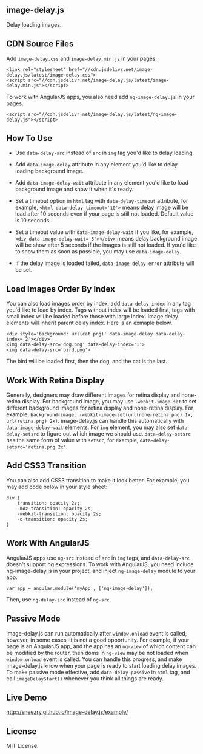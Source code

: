 ## image-delay.js

Delay loading images.

## CDN Source Files

Add `image-delay.css` and `image-delay.min.js` in your pages.

```
<link rel="stylesheet" href="//cdn.jsdelivr.net/image-delay.js/latest/image-delay.css">
<script src="//cdn.jsdelivr.net/image-delay.js/latest/image-delay.min.js"></script>
```

To work with AngularJS apps, you also need add `ng-image-delay.js` in your pages.

```
<script src="//cdn.jsdelivr.net/image-delay.js/latest/ng-image-delay.js"></script>
```

## How To Use

* Use `data-delay-src` instead of `src` in `img` tag you'd like to delay loading.

* Add `data-image-delay` attribute in any element you'd like to delay loading background image.

* Add `data-image-delay-wait` attribute in any element you'd like to load background image and show it when it's ready.

* Set a timeout option in `html` tag with `data-delay-timeout` attribute, for example, `<html data-delay-timeout='10'>` means delay image will be load after 10 seconds even if your page is still not loaded. Default value is 10 seconds.

* Set a timeout value with `data-image-delay-wait` if you like, for example, `<div data-image-delay-wait='5'></div>` means delay background image will be show after 5 seconds if the images is still not loaded. If you'd like to show them as soon as possible, you may use `data-image-delay`.

* If the delay image is loaded failed, `data-image-delay-error` attribute will be set.

## Load Images Order By Index

You can also load images order by index, add `data-delay-index` in any tag you'd like to load by index. Tags without index will be loaded first, tags with small index will be loaded before those with large index. Image delay elements will inherit parent delay index. Here is an exmaple below.

```
<div style='background: url(cat.png)' data-image-delay data-delay-index='2'></div>
<img data-delay-src='dog.png' data-delay-index='1'>
<img data-delay-src='bird.png'>
```

The bird will be loaded first, then the dog, and the cat is the last.

## Work With Retina Display

Generally, designers may draw different images for retina display and none-retina display. For background image, you may use `-webkit-image-set` to set different background images for retina display and none-retina display. For example, `background-image: -webkit-image-set(url(none-retina.png) 1x, url(retina.png) 2x)`. image-delay.js can handle this automatically with `data-image-delay-wait` elements. For `img` element, you may also set `data-delay-setsrc` to figure out which image we should use. `data-delay-setsrc` has the same form of value with `setsrc`, for example, `data-delay-setsrc='retina.png 2x'`.

## Add CSS3 Transition

You can also add CSS3 transition to make it look better. For example, you may add code below in your style sheet:

```
div {
    transition: opacity 2s;
    -moz-transition: opacity 2s;
    -webkit-transition: opacity 2s;
    -o-transition: opacity 2s;
}
```

## Work With AngularJS

AngularJS apps use `ng-src` instead of `src` in `img` tags, and `data-delay-src` doesn't support ng expressions. To work with AngularJS, you need include ng-image-delay.js in your project, and inject `ng-image-delay` module to your app.

```
var app = angular.module('myApp', ['ng-image-delay']);
```

Then, use `ng-delay-src` instead of `ng-src`.

## Passive Mode

image-delay.js can run automatically after `window.onload` event is called, however, in some cases, it is not a good opportunity. For example, if your page is an AngularJS app, and the app has an `ng-view` of which content can be modified by the router, then doms in `ng-view` may be not loaded when `window.onload` event is called. You can handle this progress, and make image-delay.js know when your page is ready to start loading delay images. To make passive mode effective, add `data-delay-passive` in `html` tag, and call `imageDelayStart()` whenever you think all things are ready.

## Live Demo

<http://sneezry.github.io/image-delay.js/example/>

## License

MIT License.
